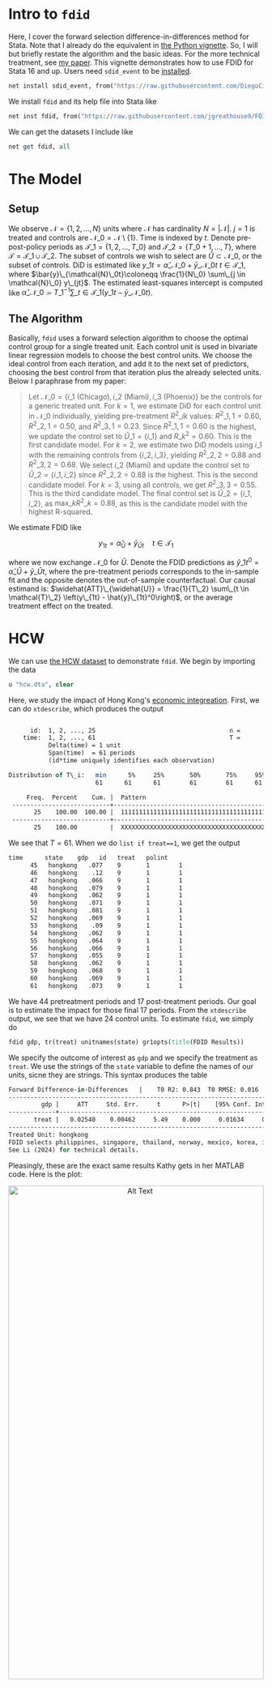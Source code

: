 # Intro to ```fdid```

Here, I cover the forward selection difference-in-differences method for Stata. Note that I already do the equivalent in [the Python vignette](https://github.com/jgreathouse9/FDIDTutorial/blob/main/Vignette.md). So, I will but briefly restate the algorithm and the basic ideas. For the more technical treatment, see [my paper](https://jgreathouse9.github.io/publications/FDIDSJ.pdf). This vignette demonstrates how to use FDID for Stata 16 and up. Users need ```sdid_event``` to be [installed](https://github.com/DiegoCiccia/sdid/tree/main/sdid_event#github).

```stata
net install sdid_event, from("https://raw.githubusercontent.com/DiegoCiccia/sdid/main/sdid_event") replace
```

We install ```fdid``` and its help file into Stata like

```stata
net inst fdid, from("https://raw.githubusercontent.com/jgreathouse9/FDIDTutorial/main") replace
```
We can get the datasets I include like
```stata
net get fdid, all
```

# The Model

## Setup

We observe $\mathcal{N} = \{1, 2, \ldots, N\}$ units where $\mathcal N$ has cardinality $N = |\mathcal{N}|$. $j=1$ is treated and controls are $\mathcal{N}\_0 = \mathcal{N} \setminus \{1\}$. Time is indexed by $t$. Denote pre-post-policy periods as $\mathcal{T}\_1 = \{1, 2, \ldots, T\_0\}$ and $\mathcal{T}\_2 = \{T\_0+1, \ldots, T\}$, where $\mathcal{T}= \mathcal{T}\_1 \cup \mathcal{T}\_2$. The subset of controls we wish to select are $\widehat{U} \subset \mathcal{N}\_0$, or the subset of controls. DiD is estimated like $y\_{1t}=\hat\alpha\_{\mathcal{N}\_0}+ \bar{y}\_{\mathcal{N}\_0t} \: t \in \mathcal{T}\_1$, where $\bar{y}\_{\mathcal{N}\_0t}\coloneqq \frac{1}{N\_0} \sum\_{j \in \mathcal{N}\_0} y\_{jt}$. The estimated least-squares intercept is computed like $\hat\alpha\_{\mathcal{N}\_0} \coloneqq T\_{1}^{-1}\sum\_{t \in \mathcal{T}\_{1}}\left(y\_{1t}-\bar{y}\_{\mathcal{N}\_0t}\right)$.

## The Algorithm 

Basically, ```fdid``` uses a forward selection algorithm to choose the optimal control group for a single treated unit. Each control unit is used in bivariate linear regression models to choose the best control units. We choose the ideal control from each iteration, and add it to the next set of predictors, choosing the best control from that iteration plus the already selected units. Below I paraphrase from my paper:

> Let $\mathcal{N}\_0 = \{i\_1 \text{ (Chicago)}, i\_2 \text{ (Miami)}, i\_3 \text{ (Phoenix)}\}$ be the controls for a generic treated unit. For $k=1$, we estimate DiD for each control unit in $\mathcal{N}\_0$ individually, yielding pre-treatment $R^2\_{ik}$ values: $R^2\_{1,1} = 0.60$, $R^2\_{2,1} = 0.50$, and $R^2\_{3,1} = 0.23$. Since $R^2\_{1,1} = 0.60$ is the highest, we update the control set to $\widehat{U}\_1 = \{i\_1\}$ and $R\_k^{2}=0.60$. This is the first candidate model. For $k=2$, we estimate two DiD models using $i\_1$ with the remaining controls from $\{i\_2, i\_3\}$, yielding $R^2\_{2,2} = 0.88$ and $R^2\_{3,2} = 0.68$. We select $i\_2$ (Miami) and update the control set to $\widehat{U}\_2 = \{i\_1, i\_2\}$ since $R^2\_{2,2} = 0.88$ is the highest. This is the second candidate model. For $k=3$, using all controls, we get $R^2\_{3,3} = 0.55$. This is the third candidate model. The final control set is $\widehat{U}\_2 = \{i\_1, i\_2\}$, as $\text{max}\_k R^2\_k = 0.88$, as this is the candidate model with the highest R-squared.


We estimate FDID like

```math
\begin{equation}
y_{1t}=\hat\alpha_{\widehat{U}}+ \bar{y}_{\widehat{U}t} \quad t \in \mathcal{T}_1
\end{equation}
```

where we now exchange $\mathcal{N}\_0$ for $\widehat{U}$. Denote the FDID predictions as $\hat{y}\_{1t}^{0}=\hat\alpha\_{\widehat{U}}+ \bar{y}\_{\widehat{U}t}$, where the pre-treatment periods corresponds to the in-sample fit and the opposite denotes the out-of-sample counterfactual. Our causal estimand is: $\widehat{ATT}\_{\widehat{U}} = \frac{1}{T\_2} \sum\_{t \in \mathcal{T}\_2} \left(y\_{1t} - \hat{y}\_{1t}^0\right)$, or the average treatment effect on the treated. 

# HCW

We can use [the HCW dataset](https://doi.org/10.1002/jae.1230) to demonstrate ```fdid```. We begin by importing the data

```stata
u "hcw.dta", clear
```

Here, we study the impact of Hong Kong's [economic integreation](https://www.henleyglobal.com/residence-investment/hong-kong/cepa-hong-kong-china). First, we can do ```xtdescribe```, which produces the output

```stata

      id:  1, 2, ..., 25                                     n =         25
    time:  1, 2, ..., 61                                     T =         61
           Delta(time) = 1 unit
           Span(time)  = 61 periods
           (id*time uniquely identifies each observation)

Distribution of T\_i:   min      5%     25%       50%       75%     95%     max
                        61      61      61        61        61      61      61

     Freq.  Percent    Cum. |  Pattern
 ---------------------------+---------------------------------------------------------------
       25    100.00  100.00 |  1111111111111111111111111111111111111111111111111111111111111
 ---------------------------+---------------------------------------------------------------
       25    100.00         |  XXXXXXXXXXXXXXXXXXXXXXXXXXXXXXXXXXXXXXXXXXXXXXXXXXXXXXXXXXXXX
```

We see that $T=61$. When we do ```list if treat==1```, we get the output

```stata
time      state    gdp   id   treat   polint  
      45   hongkong   .077    9       1        1  
      46   hongkong    .12    9       1        1  
      47   hongkong   .066    9       1        1  
      48   hongkong   .079    9       1        1  
      49   hongkong   .062    9       1        1  
      50   hongkong   .071    9       1        1  
      51   hongkong   .081    9       1        1  
      52   hongkong   .069    9       1        1  
      53   hongkong    .09    9       1        1  
      54   hongkong   .062    9       1        1  
      55   hongkong   .064    9       1        1  
      56   hongkong   .066    9       1        1  
      57   hongkong   .055    9       1        1  
      58   hongkong   .062    9       1        1  
      59   hongkong   .068    9       1        1  
      60   hongkong   .069    9       1        1  
      61   hongkong   .073    9       1        1  
```

We have 44 pretreatment periods and 17 post-treatment periods. Our goal is to estimate the impact for those final 17 periods. From the ```xtdescribe``` output, we see that we have 24 control units. To estimate ```fdid```, we simply do
```stata
fdid gdp, tr(treat) unitnames(state) gr1opts(title(FDID Results))

```
We specify the outcome of interest as ```gdp``` and we specify the treatment as ```treat```. We use the strings of the ```state``` variable to define the names of our units, sicne they are strings. This syntax produces the table
```stata
Forward Difference-in-Differences   |    T0 R2: 0.843  T0 RMSE: 0.016
-----------------------------------------------------------------------------
         gdp |     ATT     Std. Err.     t      P>|t|    [95% Conf. Interval]
-------------+---------------------------------------------------------------
       treat |   0.02540    0.00462     5.49    0.000     0.01634     0.03447
-----------------------------------------------------------------------------
Treated Unit: hongkong
FDID selects philippines, singapore, thailand, norway, mexico, korea, indonesia, newzealand, malaysia, as the optimal donors.
See Li (2024) for technical details.
```

Pleasingly, these are the exact same results Kathy gets in her MATLAB code. Here is the plot:
<p align="center">
  <img src="fithongkong.png" alt="Alt Text" width="100%" height="50%">
</p>

If we wish to see the returned results, we can do
```stata

ereturn list

macros:
                  e(U) : "philippines, singapore, thailand, norway, mexico, korea, indonesia, newzealand, malaysia,"
         e(properties) : "b V"
             e(depvar) : "gdp"

matrices:
                  e(b) :  1 x 1
                  e(V) :  1 x 1
             e(series) :  61 x 9
            e(setting) :  1 x 6
            e(results) :  2 x 7
             e(dyneff) :  61 x 6

```
The ```e(series)``` is a matrix containing the observed and counterfactual values, event time, individual treatment effects. Naturally, the other statistics pertain to the total number of controls, the number of controls selected, as well as inferential statistics. 

```stata

mat l e(results)

e(results)[2,7]
            ATT       PATT         SE          t         LB         UB         R2
FDID  .02540494  53.843074  .00462405  5.4940862  .01634196  .03446791   .8427835
 DID  .03172116    77.6203  .00298081  10.641796  .02556907  .03787324      .5046
```
Here DID uses the robust standard error as estimated by ```xtdidregress```. We can clearly see that the pre-intervention $R^2$ for the selected control group of FDID is much higher than the DID method, suggesting that the parallel trends assumption for Forward DID holds compared to when we use all controls, as DID does.

# Proposition 99

Next, I'd like to replicate one of the more classic papers in synthetic control methods, the case of Proposition 99 for California. Prop 99 was an anti-tobacco campaign that sought to reduce the rate of smoking in the population via education, awareness, and taxation. To run this, we do

```stata

clear *
cls
u "smoking.dta", clear
```
When we do ```xtdescribe```, we get

```stata
      id:  1, 2, ..., 39                                     n =         39
    year:  1970, 1971, ..., 2000                             T =         31
           Delta(year) = 1 year
           Span(year)  = 31 periods
           (id*year uniquely identifies each observation)

Distribution of T\_i:   min      5%     25%       50%       75%     95%     max
                        31      31      31        31        31      31      31

     Freq.  Percent    Cum. |  Pattern
 ---------------------------+---------------------------------
       39    100.00  100.00 |  1111111111111111111111111111111
 ---------------------------+---------------------------------
       39    100.00         |  XXXXXXXXXXXXXXXXXXXXXXXXXXXXXXX

```

We can see we have 38 controls. ```list if treat==1``` returns the output

```stata
         state   year   cigsale   lnincome   beer   age15~24   retprice   treated   id  
    California   1989      82.4   10.14231   23.7   .1535246      126.4         1    3  
    California   1990      77.8   10.14162   23.8    .149523      163.8         1    3  
    California   1991      68.7   10.11071   22.3          .      186.8         1    3  
    California   1992      67.5   10.11494   21.3          .      201.9         1    3  
    California   1993      63.4    10.0985   20.8          .      205.1         1    3  
    California   1994      58.6   10.09951   20.1          .      190.3         1    3  
    California   1995      56.4   10.15592   19.7          .      195.1         1    3  
    California   1996      54.5   10.17864   19.1          .      197.9         1    3  
    California   1997      53.8   10.17519   19.5          .      200.3         1    3  
    California   1998      52.3          .      .          .      207.8         1    3  
    California   1999      47.2          .      .          .      224.9         1    3  
    California   2000      41.6          .      .          .      351.2         1    3  

```
We can see that treatment begins in 1989, continuing until the end of the study period. We estimate the effect like

```stata
fdid cigsale, tr(treated) unitnames(state)
```
which returns the table
```stata
Forward Difference-in-Differences          T0 R2:     0.988     T0 RMSE:     1.282

-----------------------------------------------------------------------------------------
     cigsale |     ATT       Std. Err.      t       P>|t|    [95% Conf. Interval]
-------------+---------------------------------------------------------------------------
     treated | -13.64671     0.46016      29.66     0.000    -14.54861  -12.74481
-----------------------------------------------------------------------------------------
Treated Unit: California
FDID selects Montana, Colorado, Nevada, Connecticut, as the optimal donors.
See Li (2024) for technical details.
```

With these results, we may produce the plot

```stata

svmat e(series), names(col)

tsset year

lab var cigsale3 "California"

lab var cf3 "FDID"
lab var cfdd3 "DID"

lab var ymeandid "DID Control Mean"
lab var ymeanfdid "FDID Control Mean"
lab var year "Year"
twoway (tsline cigsale3) ///
(tsline cfdd3, lcolor(black) lwidth(thick) lpattern(dash)) ///
(tsline ymeandid, lcolor(black) lwidth(thick) lpattern(solid)), ///
scheme(sj) name(did, replace) ///
yti(Cigarette Consumption per Capita) tli(1989) legend(ring(0) pos(7) col(1) size(large)) ///
ti(Uses all controls)

twoway (tsline cigsale3) ///
(tsline cf3,lcolor(gs6) lwidth(thick) lpattern(longdash)) ///
(tsline ymeanfdid, lcolor(gs6) lwidth(thick) lpattern(solid)), ///
scheme(sj) name(fdid, replace) tli(1989) legend(ring(0) pos(7) col(1) size(large)) ///
ti(Uses 4 controls)


graph combine did fdid, xsize(8)

```

<p align="center">
  <img src="FDIDP99Update.png" alt="Alt Text"  width="100%" height="50%">
</p>

The R-squared of DID here is 0.604, versus FDID's R-squared of 0.988. This naturally has real implications for the analysis' findings. Because the fit for DID in the pre-intervention period is so poor (as a result of non-parallel trends holding across all control units), the DID method badly overestimates the causal effect, returning an ATT of -27.349.

FDID's control group seems much more parallel to the pre-treatment trend of California. Its pre-intervention R-squared is higher than DID, meaning that the parallel trends assumption is much more likely to hold for FDID in this instance relative to DID. The effect sizes also differ, with FDID returning an ATT of -13.647.

To put this another way, the ATT of FDID is basically half of the DID estimate due to parallel trends bias from the original DID method. This is a colossal reduction of effect. Also of interest is that FDID selects 4 control states which happen to be the exact same states as the original synthetic control method selected. On top of this, we can also see that FDID gets these results without needing to use retail price of cigarettes, age, income, taxation, and outcome lags to attain what is essentially the same results of other synthetic control methods ([which tend to vary](https://rpubs.com/dwrich27/941298) between -13 and -19, depending on which [flavor](https://doi.org/10.48550/arXiv.2203.11576) of SCM we use).

Of course, FDID assumes that a uniformly weighted average is the ideal way to model the counterfactual, but the point here is that we can get very similar results to the findings of the original model using a relatively simpler estimator which also happens to be qualitatively similar. An added benefit of DID is that inference is more straightforward compared to synthetic controls. In the staggered adoption case, we simply estimate one ATT per treated unit (using the never treated units as controls) and average the effect sizes together. Okay, so that's it for the vignette. No doubt people will have questions, suggestions, ideas, or errors to report, concerns, so you may contact me as ususal.

# Contact
- Jared Greathouse: <jgreathouse3@student.gsu.edu> (see [my website](https://jgreathouse9.github.io/))
